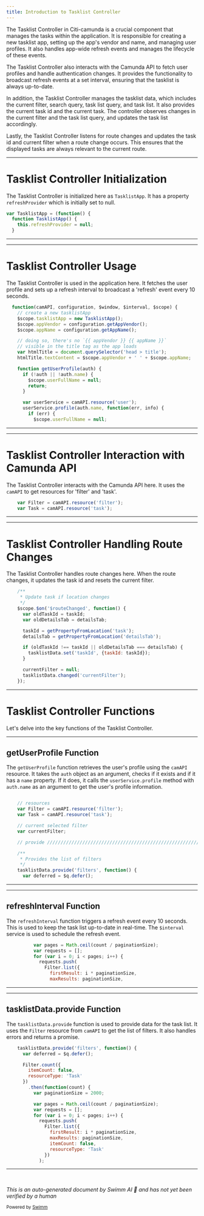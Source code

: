 ```yaml
---
title: Introduction to Tasklist Controller
---
```

The Tasklist Controller in Citi-camunda is a crucial component that manages the tasks within the application. It is responsible for creating a new tasklist app, setting up the app's vendor and name, and managing user profiles. It also handles app-wide refresh events and manages the lifecycle of these events.

The Tasklist Controller also interacts with the Camunda API to fetch user profiles and handle authentication changes. It provides the functionality to broadcast refresh events at a set interval, ensuring that the tasklist is always up-to-date.

In addition, the Tasklist Controller manages the tasklist data, which includes the current filter, search query, task list query, and task list. It also provides the current task id and the current task. The controller observes changes in the current filter and the task list query, and updates the task list accordingly.

Lastly, the Tasklist Controller listens for route changes and updates the task id and current filter when a route change occurs. This ensures that the displayed tasks are always relevant to the current route.

<SwmSnippet path="/webapps/frontend/ui/tasklist/client/scripts/controller/cam-tasklist-app-ctrl.js" line="20">

---

# Tasklist Controller Initialization

The Tasklist Controller is initialized here as `TasklistApp`. It has a property `refreshProvider` which is initially set to null.

```javascript
var TasklistApp = (function() {
  function TasklistApp() {
    this.refreshProvider = null;
  }
```

---

</SwmSnippet>

<SwmSnippet path="/webapps/frontend/ui/tasklist/client/scripts/controller/cam-tasklist-app-ctrl.js" line="34">

---

# Tasklist Controller Usage

The Tasklist Controller is used in the application here. It fetches the user profile and sets up a refresh interval to broadcast a 'refresh' event every 10 seconds.

```javascript
  function(camAPI, configuration, $window, $interval, $scope) {
    // create a new tasklistApp
    $scope.tasklistApp = new TasklistApp();
    $scope.appVendor = configuration.getAppVendor();
    $scope.appName = configuration.getAppName();

    // doing so, there's no `{{ appVendor }} {{ appName }}`
    // visible in the title tag as the app loads
    var htmlTitle = document.querySelector('head > title');
    htmlTitle.textContent = $scope.appVendor + ' ' + $scope.appName;

    function getUserProfile(auth) {
      if (!auth || !auth.name) {
        $scope.userFullName = null;
        return;
      }

      var userService = camAPI.resource('user');
      userService.profile(auth.name, function(err, info) {
        if (err) {
          $scope.userFullName = null;
```

---

</SwmSnippet>

<SwmSnippet path="/webapps/frontend/ui/tasklist/client/scripts/controller/cam-tasklist-view-ctrl.js" line="47">

---

# Tasklist Controller Interaction with Camunda API

The Tasklist Controller interacts with the Camunda API here. It uses the `camAPI` to get resources for 'filter' and 'task'.

```javascript
    var Filter = camAPI.resource('filter');
    var Task = camAPI.resource('task');

```

---

</SwmSnippet>

<SwmSnippet path="/webapps/frontend/ui/tasklist/client/scripts/controller/cam-tasklist-view-ctrl.js" line="273">

---

# Tasklist Controller Handling Route Changes

The Tasklist Controller handles route changes here. When the route changes, it updates the task id and resets the current filter.

```javascript
    /**
     * Update task if location changes
     */
    $scope.$on('$routeChanged', function() {
      var oldTaskId = taskId;
      var oldDetailsTab = detailsTab;

      taskId = getPropertyFromLocation('task');
      detailsTab = getPropertyFromLocation('detailsTab');

      if (oldTaskId !== taskId || oldDetailsTab === detailsTab) {
        tasklistData.set('taskId', {taskId: taskId});
      }

      currentFilter = null;
      tasklistData.changed('currentFilter');
    });
```

---

</SwmSnippet>

# Tasklist Controller Functions

Let's delve into the key functions of the Tasklist Controller.

<SwmSnippet path="/webapps/frontend/ui/tasklist/client/scripts/controller/cam-tasklist-view-ctrl.js" line="45">

---

## getUserProfile Function

The `getUserProfile` function retrieves the user's profile using the `camAPI` resource. It takes the `auth` object as an argument, checks if it exists and if it has a `name` property. If it does, it calls the `userService.profile` method with `auth.name` as an argument to get the user's profile information.

```javascript

    // resources
    var Filter = camAPI.resource('filter');
    var Task = camAPI.resource('task');

    // current selected filter
    var currentFilter;

    // provide /////////////////////////////////////////////////////////////////////////////////

    /**
     * Provides the list of filters
     */
    tasklistData.provide('filters', function() {
      var deferred = $q.defer();
```

---

</SwmSnippet>

<SwmSnippet path="/webapps/frontend/ui/tasklist/client/scripts/controller/cam-tasklist-view-ctrl.js" line="68">

---

## refreshInterval Function

The `refreshInterval` function triggers a refresh event every 10 seconds. This is used to keep the task list up-to-date in real-time. The `$interval` service is used to schedule the refresh event.

```javascript
          var pages = Math.ceil(count / paginationSize);
          var requests = [];
          for (var i = 0; i < pages; i++) {
            requests.push(
              Filter.list({
                firstResult: i * paginationSize,
                maxResults: paginationSize,
```

---

</SwmSnippet>

<SwmSnippet path="/webapps/frontend/ui/tasklist/client/scripts/controller/cam-tasklist-view-ctrl.js" line="58">

---

## tasklistData.provide Function

The `tasklistData.provide` function is used to provide data for the task list. It uses the `Filter` resource from `camAPI` to get the list of filters. It also handles errors and returns a promise.

```javascript
    tasklistData.provide('filters', function() {
      var deferred = $q.defer();

      Filter.count({
        itemCount: false,
        resourceType: 'Task'
      })
        .then(function(count) {
          var paginationSize = 2000;

          var pages = Math.ceil(count / paginationSize);
          var requests = [];
          for (var i = 0; i < pages; i++) {
            requests.push(
              Filter.list({
                firstResult: i * paginationSize,
                maxResults: paginationSize,
                itemCount: false,
                resourceType: 'Task'
              })
            );
```

---

</SwmSnippet>

&nbsp;

*This is an auto-generated document by Swimm AI 🌊 and has not yet been verified by a human*

<SwmMeta version="3.0.0" repo-id="Z2l0aHViJTNBJTNBQ2l0aS1jYW11bmRhJTNBJTNBZ2lsYWRuYXZvdA==" repo-name="Citi-camunda" doc-type="overview"><sup>Powered by [Swimm](/)</sup></SwmMeta>
